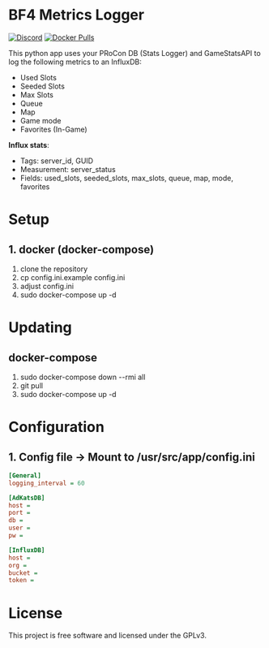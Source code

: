 # BF4 Metrics Logger

<!-- [![pipeline status](https://git.hedservers.com/e4gl/bf4metricslogger/badges/main/pipeline.svg)](https://git.hedservers.com/e4gl/bf4metricslogger/-/commits/main) -->
[![Discord](https://img.shields.io/discord/388757799875903489.svg?colorB=7289DA&label=Discord&logo=Discord&logoColor=7289DA&style=flat-square)](https://discord.e4gl.com/)
[![Docker Pulls](https://img.shields.io/docker/pulls/hedius/bf4metricsloggger.svg?style=flat-square)](https://hub.docker.com/r/hedius/bf4metricslogger/)

This python app uses your PRoCon DB (Stats Logger) and GameStatsAPI to log the following metrics to an InfluxDB:
* Used Slots
* Seeded Slots
* Max Slots
* Queue
* Map
* Game mode
* Favorites (In-Game)

**Influx stats**:
 * Tags: server_id, GUID
 * Measurement: server_status
 * Fields: used_slots, seeded_slots, max_slots, queue, map, mode, favorites

# Setup
## 1. docker (docker-compose)
 1. clone the repository
 2. cp config.ini.example config.ini
 3. adjust config.ini
 4. sudo docker-compose up -d
 
# Updating
## docker-compose
1. sudo docker-compose down --rmi all
2. git pull
3. sudo docker-compose up -d

# Configuration
## 1. Config file -> Mount to /usr/src/app/config.ini
```ini
[General]
logging_interval = 60

[AdKatsDB]
host =
port =
db =
user =
pw =

[InfluxDB]
host =
org =
bucket =
token =
```
    
# License
This project is free software and licensed under the GPLv3.
